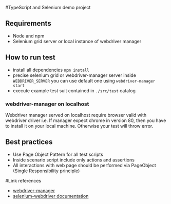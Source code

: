 #TypeScript and Selenium demo project
## Requirements
- Node and npm
- Selenium grid server or local instance of webdriver manager

## How to run test
- install all dependencies `npm install`
- precise selenium grid or webdriver-manager server inside `WEBDRIVER_SERVER` you can use default one using `webdriver-manager start`
- execute example test suit contained in `./src/test` catalog

### webdriver-manager on localhost
Webdriver manager served on localhost require browser valid with webdriver driver i.e. If manager expect chrome in version 80, then you have to install it on your local machine. Otherwise your test will throw error.

## Best practices
- Use Page Object Pattern for all test scripts
- Inside scenario script include only actions and assertions
- All interactions with web page should be performed via PageObject (Single Responsibility principle)

#Link references
- [webdriver-manager](https://www.npmjs.com/package/webdriver-manager)
- [selenium-webdriver documentation](https://selenium.dev/documentation/en/)